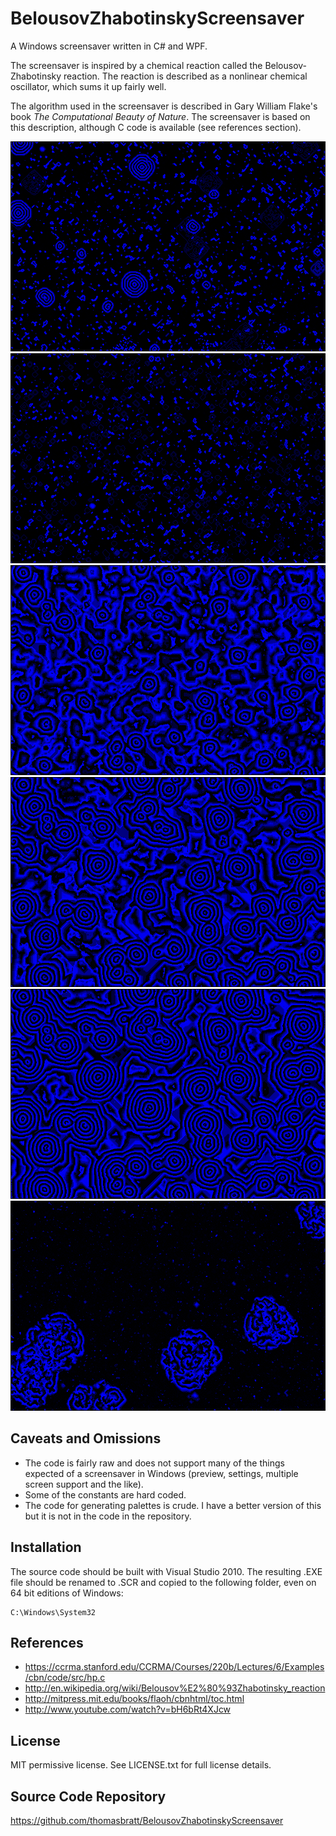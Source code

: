 BelousovZhabotinskyScreensaver
======================

A Windows screensaver written in C# and WPF.

The screensaver is inspired by a chemical reaction called the 
Belousov-Zhabotinsky reaction. The reaction is described as a nonlinear
chemical oscillator, which sums it up fairly well.

The algorithm used in the screensaver is described in Gary William Flake's
book *The Computational Beauty of Nature*. The screensaver is based on
this description, although C code is available (see references section).

![Screenshot](screenshots/HodgePodge_100_states_emerging_circles.png)
![Screenshot](screenshots/HodgePodge_at_the_start.png)
![Screenshot](screenshots/HodgePodge_emerging_structure_01.png)
![Screenshot](screenshots/HodgePodge_emerging_structure_02.png)
![Screenshot](screenshots/HodgePodge_emerging_structure_03.png)
![Screenshot](screenshots/HodgePodge_emerging_structure_irregular.png)

Caveats and Omissions
---------------------

* The code is fairly raw and does not support many of the things expected
  of a screensaver in Windows (preview, settings, multiple screen support
  and the like).
* Some of the constants are hard coded.
* The code for generating palettes is crude. I have a better version of this
  but it is not in the code in the repository.

Installation
------------

The source code should be built with Visual Studio 2010.
The resulting .EXE file should be renamed to .SCR and copied to the following
folder, even on 64 bit editions of Windows:

    C:\Windows\System32

References
----------

* https://ccrma.stanford.edu/CCRMA/Courses/220b/Lectures/6/Examples/cbn/code/src/hp.c
* http://en.wikipedia.org/wiki/Belousov%E2%80%93Zhabotinsky_reaction
* http://mitpress.mit.edu/books/flaoh/cbnhtml/toc.html
* http://www.youtube.com/watch?v=bH6bRt4XJcw

License
-------

MIT permissive license. See LICENSE.txt for full license details.     
     
Source Code Repository
----------------------
 
https://github.com/thomasbratt/BelousovZhabotinskyScreensaver

